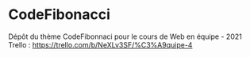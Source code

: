 # CodeFibonacci
Dépôt du thème CodeFibonnaci pour le cours de Web en équipe - 2021
Trello : https://trello.com/b/NeXLv3SF/%C3%A9quipe-4